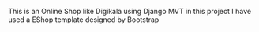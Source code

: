This is an Online Shop like Digikala using Django MVT 
in this project I have used a EShop template designed by Bootstrap


